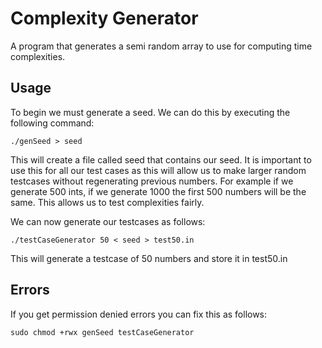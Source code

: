 # Complexity Generator
A program that generates a semi random array to use for computing time complexities.

## Usage
To begin we must generate a seed. We can do this by executing the following command:
```
./genSeed > seed
```
This will create a file called seed that contains our seed.
It is important to use this for all our test cases as this will allow us to make larger random testcases without regenerating previous numbers.
For example if we generate 500 ints, if we generate 1000 the first 500 numbers will be the same. This allows us to test complexities fairly.

We can now generate our testcases as follows:
```
./testCaseGenerator 50 < seed > test50.in
```
This will generate a testcase of 50 numbers and store it in test50.in

## Errors
If you get permission denied errors you can fix this as follows:
```
sudo chmod +rwx genSeed testCaseGenerator
```
